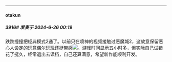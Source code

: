 ﻿
*****

####  otakun  
##### 3916#       发表于 2024-6-26 00:19

跌跌撞撞把经典模式2通了。以前只在喷神的视频接触过恶魔城2，这故意保留恶心人设定的玩意偶尔玩玩还挺带感<img src="https://static.saraba1st.com/image/smiley/face2017/143.png" referrerpolicy="no-referrer">。游戏时间显示五小时多，但实际自己试错花了挺久，经常退出去读档，自己还算满意，希望新作能顺利开发。

